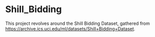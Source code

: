 # Shill_Bidding
This project revolves around the Shill Bidding Dataset, gathered from https://archive.ics.uci.edu/ml/datasets/Shill+Bidding+Dataset.
